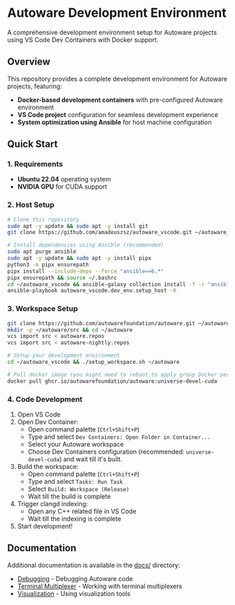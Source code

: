 # Autoware Development Environment

A comprehensive development environment setup for Autoware projects using VS Code Dev Containers with Docker support.

## Overview

This repository provides a complete development environment for Autoware projects, featuring:

- **Docker-based development containers** with pre-configured Autoware environment
- **VS Code project** configuration for seamless development experience
- **System optimization using Ansible** for host machine configuration

## Quick Start

### 1. Requirements

- **Ubuntu 22.04** operating system
- **NVIDIA GPU** for CUDA support

### 2. Host Setup

```bash
# Clone this repository
sudo apt -y update && sudo apt -y install git
git clone https://github.com/amadeuszsz/autoware_vscode.git ~/autoware_vscode

# Install dependencies using Ansible (recommended)
sudo apt purge ansible
sudo apt -y update && sudo apt -y install pipx
python3 -m pipx ensurepath
pipx install --include-deps --force "ansible==6.*"
pipx ensurepath && source ~/.bashrc
cd ~/autoware_vscode && ansible-galaxy collection install -f -r "ansible-galaxy-requirements.yaml"
ansible-playbook autoware_vscode.dev_env.setup_host -K
```

### 3. Workspace Setup

```bash
git clone https://github.com/autowarefoundation/autoware.git ~/autoware
mkdir -p ~/autoware/src && cd ~/autoware
vcs import src < autoware.repos
vcs import src < autoware-nightly.repos

# Setup your development environment
cd ~/autoware_vscode && ./setup_workspace.sh ~/autoware

# Pull docker image (you might need to reboot to apply group Docker permissions)
docker pull ghcr.io/autowarefoundation/autoware:universe-devel-cuda
```

### 4. Code Development

1. Open VS Code
2. Open Dev Container:
   - Open command palette (`Ctrl+Shift+P`)
   - Type and select `Dev Containers: Open Folder in Container...`
   - Select your Autoware workspace
   - Choose Dev Containers configuration (recommended: `universe-devel-cuda`) and wait till it's built.
3. Build the workspace:
   - Open command palette (`Ctrl+Shift+P`)
   - Type and select `Tasks: Run Task`
   - Select `Build: Workspace (Release)`
   - Wait till the build is complete
4. Trigger clangd indexing:
   - Open any C++ related file in VS Code
   - Wait till the indexing is complete
5. Start development!

## Documentation

Additional documentation is available in the [docs/](docs/) directory:

- [Debugging](docs/debugging.md) - Debugging Autoware code
- [Terminal Multiplexer](docs/terminal-multiplexer.md) - Working with terminal multiplexers
- [Visualization](docs/visualization.md) - Using visualization tools
